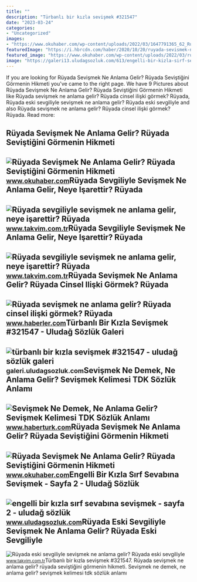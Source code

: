 ```yaml
---
title: ""
description: "Türbanlı bir kızla sevişmek #321547"
date: "2023-03-24"
categories:
- "Uncategorized"
images:
- "https://www.okuhaber.com/wp-content/uploads/2022/03/1647791365_62_Ruyada-Sevismek-Ne-Anlama-Gelir-Ruyada-Sevistigini-Gormenin-Hikmeti-Nedir.jpg"
featuredImage: "https://i.hbrcdn.com/haber/2020/10/20/ruyada-sevismek-ne-anlama-gelir-ruyada-cinsel-13680363_3616_m.jpg"
featured_image: "https://www.okuhaber.com/wp-content/uploads/2022/03/ruyada-sevismek5-1607342010.jpg"
image: "https://galeri13.uludagsozluk.com/613/engelli-bir-kizla-sirf-sevabina-sevismek_1166606.png"
---
```


If you are looking for Rüyada Sevişmek Ne Anlama Gelir? Rüyada Seviştiğini Görmenin Hikmeti you've came to the right page. We have 9 Pictures about Rüyada Sevişmek Ne Anlama Gelir? Rüyada Seviştiğini Görmenin Hikmeti like Rüyada sevişmek ne anlama gelir? Rüyada cinsel ilişki görmek? Rüyada, Rüyada eski sevgiliyle sevişmek ne anlama gelir? Rüyada eski sevgiliyle and also Rüyada sevişmek ne anlama gelir? Rüyada cinsel ilişki görmek? Rüyada. Read more:

Rüyada Sevişmek Ne Anlama Gelir? Rüyada Seviştiğini Görmenin Hikmeti
--------------------------------------------------------------------

 ![Rüyada Sevişmek Ne Anlama Gelir? Rüyada Seviştiğini Görmenin Hikmeti](https://www.okuhaber.com/wp-content/uploads/2022/03/1647791365_62_Ruyada-Sevismek-Ne-Anlama-Gelir-Ruyada-Sevistigini-Gormenin-Hikmeti-Nedir.jpg) <small>www.okuhaber.com</small>Rüyada Sevgiliyle Sevişmek Ne Anlama Gelir, Neye Işarettir? Rüyada
------------------------------------------------------------------

 ![Rüyada sevgiliyle sevişmek ne anlama gelir, neye işarettir? Rüyada](https://iatkv.tmgrup.com.tr/946ee8/616/321/0/0/1200/625?u=https:%2f%2fitkv.tmgrup.com.tr%2f2022%2f04%2f25%2fruyada-sevgiliyle-sevismek-ne-anlama-gelir-neye-isarettir-ruyada-sevgiliyle-opusmenin-anlami-yorumu-1650902983881.jpg) <small>www.takvim.com.tr</small>Rüyada Sevgiliyle Sevişmek Ne Anlama Gelir, Neye Işarettir? Rüyada
------------------------------------------------------------------

 ![Rüyada sevgiliyle sevişmek ne anlama gelir, neye işarettir? Rüyada](https://iatkv.tmgrup.com.tr/775fac/0/0/0/0/0/0?u=https:%2f%2fitkv.tmgrup.com.tr%2f2022%2f04%2f25%2fruyada-sevgiliyle-sevismek-ne-anlama-gelir-neye-isarettir-ruyada-sevgiliyle-opusmenin-anlami-yorumu-1650902995258.jpeg&mw=616) <small>www.takvim.com.tr</small>Rüyada Sevişmek Ne Anlama Gelir? Rüyada Cinsel Ilişki Görmek? Rüyada
--------------------------------------------------------------------

 ![Rüyada sevişmek ne anlama gelir? Rüyada cinsel ilişki görmek? Rüyada](https://i.hbrcdn.com/haber/2020/10/20/ruyada-sevismek-ne-anlama-gelir-ruyada-cinsel-13680363_3616_m.jpg) <small>www.haberler.com</small>Türbanlı Bir Kızla Sevişmek #321547 - Uludağ Sözlük Galeri
----------------------------------------------------------

 ![türbanlı bir kızla sevişmek #321547 - uludağ sözlük galeri](https://galeri7.uludagsozluk.com/215/turbanli-bir-kizla-sevismek_321547.jpg) <small>galeri.uludagsozluk.com</small>Sevişmek Ne Demek, Ne Anlama Gelir? Sevişmek Kelimesi TDK Sözlük Anlamı
-----------------------------------------------------------------------

 ![Sevişmek Ne Demek, Ne Anlama Gelir? Sevişmek Kelimesi TDK Sözlük Anlamı](https://im.haberturk.com/nedemek/sevismek-ne-demek.jpg) <small>www.haberturk.com</small>Rüyada Sevişmek Ne Anlama Gelir? Rüyada Seviştiğini Görmenin Hikmeti
--------------------------------------------------------------------

 ![Rüyada Sevişmek Ne Anlama Gelir? Rüyada Seviştiğini Görmenin Hikmeti](https://www.okuhaber.com/wp-content/uploads/2022/03/ruyada-sevismek5-1607342010.jpg) <small>www.okuhaber.com</small>Engelli Bir Kızla Sırf Sevabına Sevişmek - Sayfa 2 - Uludağ Sözlük
------------------------------------------------------------------

 ![engelli bir kızla sırf sevabına sevişmek - sayfa 2 - uludağ sözlük](https://galeri13.uludagsozluk.com/613/engelli-bir-kizla-sirf-sevabina-sevismek_1166606.png) <small>www.uludagsozluk.com</small>Rüyada Eski Sevgiliyle Sevişmek Ne Anlama Gelir? Rüyada Eski Sevgiliyle
-----------------------------------------------------------------------

 ![Rüyada eski sevgiliyle sevişmek ne anlama gelir? Rüyada eski sevgiliyle](https://iatkv.tmgrup.com.tr/4279fd/0/0/0/0/0/0?u=https:%2f%2fitkv.tmgrup.com.tr%2falbum%2f2022%2f01%2f21%2fruyada-eski-sevgiliyle-sevismek-ne-anlama-gelir-ruyada-eski-sevgiliyle-opusmek-ve-sarilmak-neye-isarettir-1642765280108.jpg&mw=1100&l=1) <small>www.takvim.com.tr</small>Türbanlı bir kızla sevişmek #321547. Rüyada sevişmek ne anlama gelir? rüyada seviştiğini görmenin hikmeti. Sevişmek ne demek, ne anlama gelir? sevişmek kelimesi tdk sözlük anlamı
